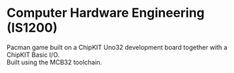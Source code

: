 # Computer Hardware Engineering (IS1200)
Pacman game built on a ChipKIT Uno32 development board together with a ChipKIT Basic I/O.  
Built using the MCB32 toolchain. 

